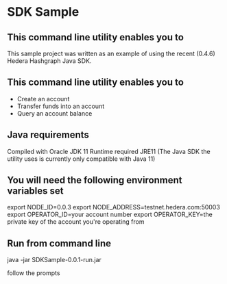 # SDK Sample

## This command line utility enables you to
This sample project was written as an example of using the recent (0.4.6) Hedera Hashgraph Java SDK.

## This command line utility enables you to
- Create an account
- Transfer funds into an account
- Query an account balance

## Java requirements

Compiled with Oracle JDK 11
Runtime required JRE11 (The Java SDK the utility uses is currently only compatible with Java 11)

## You will need the following environment variables set

export NODE_ID=0.0.3
export NODE_ADDRESS=testnet.hedera.com:50003
export OPERATOR_ID=your account number
export OPERATOR_KEY=the private key of the account you're operating from

## Run from command line

java -jar SDKSample-0.0.1-run.jar

follow the prompts
